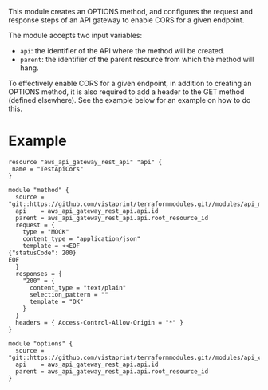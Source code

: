 This module creates an OPTIONS method, and configures the request and response steps of an API gateway to enable CORS for a given endpoint.

The module accepts two input variables:

* `api`: the identifier of the API where the method will be created.
* `parent`: the identifier of the parent resource from which the method will hang.

To effectively enable CORS for a given endpoint, in addition to creating an OPTIONS method, it is also required to add a header to the GET method (defined elsewhere). See the example below for an example on how to do this.

# Example

```hcl
resource "aws_api_gateway_rest_api" "api" {
 name = "TestApiCors"
}

module "method" {
  source = "git::https://github.com/vistaprint/terraformmodules.git//modules/api_method"
  api    = aws_api_gateway_rest_api.api.id
  parent = aws_api_gateway_rest_api.api.root_resource_id
  request = {
    type = "MOCK"
    content_type = "application/json"
    template = <<EOF
{"statusCode": 200}
EOF
  }
  responses = {
    "200" = {
      content_type = "text/plain"
      selection_pattern = ""
      template = "OK"
    }
  }
  headers = { Access-Control-Allow-Origin = "*" }
}

module "options" {
  source = "git::https://github.com/vistaprint/terraformmodules.git//modules/api_cors"
  api    = aws_api_gateway_rest_api.api.id
  parent = aws_api_gateway_rest_api.api.root_resource_id
}
```
